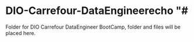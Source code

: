# DIO-Carrefour-DataEngineerecho "#
Folder for DIO Carrefour DataEngineer BootCamp, folder and files will be placed here. 
